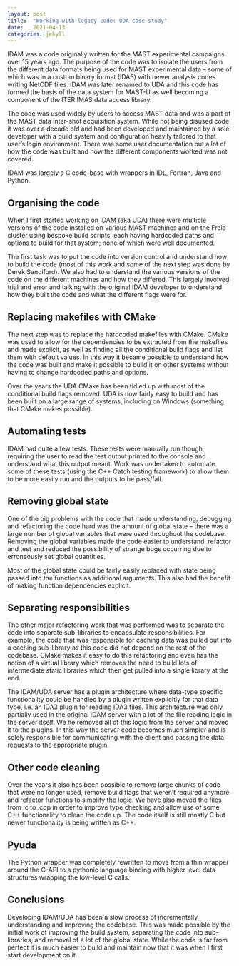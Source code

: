 ```yaml
---
layout: post
title:  "Working with legacy code: UDA case study"
date:   2021-04-13
categories: jekyll
---
```


IDAM was a code originally written for the MAST experimental campaigns over 15 years ago. The purpose of the code was to isolate the users from the different data formats being used for MAST experimental data – some of which was in a custom binary format (IDA3) with newer analysis codes writing NetCDF files. IDAM was later renamed to UDA and this code has formed the basis of the data system for MAST-U as well becoming a component of the ITER IMAS data access library.

The code was used widely by users to access MAST data and was a part of the MAST data inter-shot acquisition system. While not being disused code it was over a decade old and had been developed and maintained by a sole developer with a build system and configuration heavily tailored to that user’s login environment. There was some user documentation but a lot of how the code was built and how the different components worked was not covered.

IDAM was largely a C code-base with wrappers in IDL, Fortran, Java and Python.

## Organising the code

When I first started working on IDAM (aka UDA) there were multiple versions of the code installed on various MAST machines and on the Freia cluster using bespoke build scripts, each having hardcoded paths and options to build for that system; none of which were well documented.

The first task was to put the code into version control and understand how to build the code (most of this work and some of the next step was done by Derek Sandiford). We also had to understand the various versions of the code on the different machines and how they differed. This largely involved trial and error and talking with the original IDAM developer to understand how they built the code and what the different flags were for.

## Replacing makefiles with CMake

The next step was to replace the hardcoded makefiles with CMake. CMake was used to allow for the dependencies to be extracted from the makefiles and made explicit, as well as finding all the conditional build flags and list them with default values. In this way it became possible to understand how the code was built and make it possible to build it on other systems without having to change hardcoded paths and options.

Over the years the UDA CMake has been tidied up with most of the conditional build flags removed. UDA is now fairly easy to build and has been built on a large range of systems, including on Windows (something that CMake makes possible).

## Automating tests

IDAM had quite a few tests. These tests were manually run though, requiring the user to read the test output printed to the console and understand what this output meant. Work was undertaken to automate some of these tests (using the C++ Catch testing framework) to allow them to be more easily run and the outputs to be pass/fail.

## Removing global state

One of the big problems with the code that made understanding, debugging and refactoring the code hard was the amount of global state – there was a large number of global variables that were used throughout the codebase. Removing the global variables made the code easier to understand, refactor and test and reduced the possibility of strange bugs occurring due to erroneously set global quantities.

Most of the global state could be fairly easily replaced with state being passed into the functions as additional arguments. This also had the benefit of making function dependencies explicit.

## Separating responsibilities

The other major refactoring work that was performed was to separate the code into separate sub-libraries to encapsulate responsibilities. For example, the code that was responsible for caching data was pulled out into a caching sub-library as this code did not depend on the rest of the codebase. CMake makes it easy to do this refactoring and even has the notion of a virtual library which removes the need to build lots of intermediate static libraries which then get pulled into a single library at the end.

The IDAM/UDA server has a plugin architecture where data-type specific functionality could be handled by a plugin written explicitly for that data type, i.e. an IDA3 plugin for reading IDA3 files. This architecture was only partially used in the original IDAM server with a lot of the file reading logic in the server itself. We he removed all of this logic from the server and moved it to the plugins. In this way the server code becomes much simpler and is solely responsible for communicating with the client and passing the data requests to the appropriate plugin.

## Other code cleaning

Over the years it also has been possible to remove large chunks of code that were no longer used, remove build flags that weren’t required anymore and refactor functions to simplify the logic. We have also moved the files from .c to .cpp in order to improve type checking and allow use of some C++ functionality to clean the code up. The code itself is still mostly C but newer functionality is being written as C++.

## Pyuda

The Python wrapper was completely rewritten to move from a thin wrapper around the C-API to a pythonic language binding with higher level data structures wrapping the low-level C calls.

## Conclusions

Developing IDAM/UDA has been a slow process of incrementally understanding and improving the codebase. This was made possible by the initial work of improving the build system, separating the code into sub-libraries, and removal of a lot of the global state. While the code is far from perfect it is much easier to build and maintain now that it was when I first start development on it.

